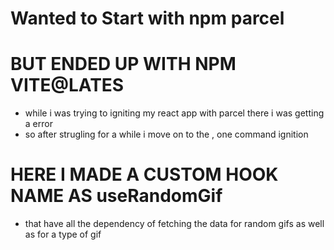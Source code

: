 # Wanted to Start with npm parcel 
# BUT ENDED UP WITH NPM VITE@LATES
- while i was trying to igniting my react app with parcel there i was getting a error
- so after strugling for a while i move on to the , one command ignition

# HERE I MADE A CUSTOM HOOK NAME AS useRandomGif 
- that have all the dependency of fetching the data for random gifs as well as for a type of gif
